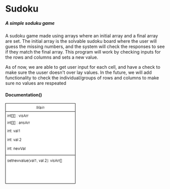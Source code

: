 # Sudoku
##### A simple soduku game
A sudoku game made using arrays where an initial array and a final array are set. The initial array is the solvable sudoku board where the user will guess the missing numbers, and the system will check the responses to see if they match the final array. This program will work by checking inputs for the rows and columns and sets a new value. 

As of now, we are able to get user input for each cell, and have a check to make sure the uuser doesn't over lay values. In the future, we will add functionality to check the individual/groups of rows and columns to make sure no values are respeated
#### Documentation()
![TestGraphic](https://github.com/WREX-YX/Group5Project/blob/main/sudoku/suduko1.png)
